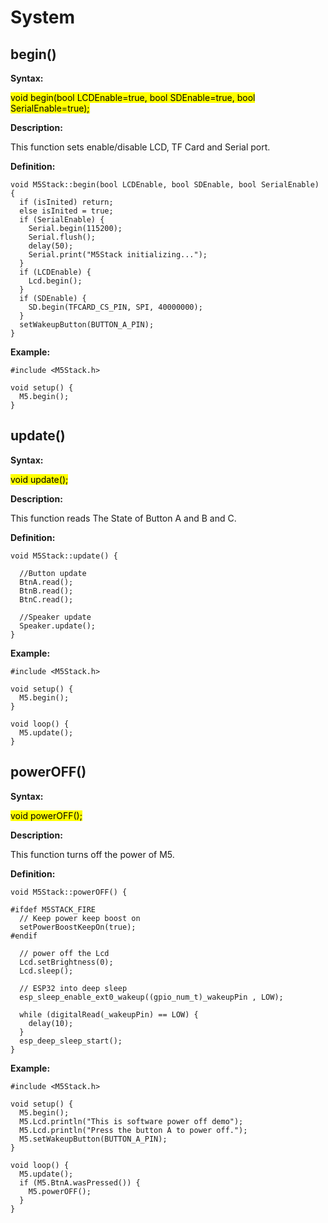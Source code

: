 # System

## begin()

**Syntax:**

<mark>void begin(bool LCDEnable=true, bool SDEnable=true, bool SerialEnable=true);</mark>

**Description:**

This function sets enable/disable LCD, TF Card and Serial port.

**Definition:**

```arduino
void M5Stack::begin(bool LCDEnable, bool SDEnable, bool SerialEnable) {
  if (isInited) return;
  else isInited = true;
  if (SerialEnable) {
    Serial.begin(115200);
    Serial.flush();
    delay(50);
    Serial.print("M5Stack initializing...");
  }
  if (LCDEnable) {
    Lcd.begin();
  }
  if (SDEnable) {
    SD.begin(TFCARD_CS_PIN, SPI, 40000000);
  }
  setWakeupButton(BUTTON_A_PIN);
}
```

**Example:**

```arduino
#include <M5Stack.h>

void setup() {
  M5.begin();
}
```

## update()

**Syntax:**

<mark>void update();</mark>

**Description:**

This function reads The State of Button A and B and C.

**Definition:**

```arduino
void M5Stack::update() {

  //Button update
  BtnA.read();
  BtnB.read();
  BtnC.read();

  //Speaker update
  Speaker.update();
}
```

**Example:**

```arduino
#include <M5Stack.h>

void setup() {
  M5.begin();
}

void loop() {
  M5.update();
}
```

## powerOFF()

**Syntax:**

<mark>void powerOFF();</mark>

**Description:**

This function turns off the power of M5.

**Definition:**

```arduino
void M5Stack::powerOFF() {

#ifdef M5STACK_FIRE
  // Keep power keep boost on
  setPowerBoostKeepOn(true);
#endif

  // power off the Lcd
  Lcd.setBrightness(0);
  Lcd.sleep();

  // ESP32 into deep sleep
  esp_sleep_enable_ext0_wakeup((gpio_num_t)_wakeupPin , LOW);

  while (digitalRead(_wakeupPin) == LOW) {
    delay(10);
  }
  esp_deep_sleep_start();
}
```

**Example:**

```arduino
#include <M5Stack.h>

void setup() {
  M5.begin();
  M5.Lcd.println("This is software power off demo");
  M5.Lcd.println("Press the button A to power off.");
  M5.setWakeupButton(BUTTON_A_PIN);
}

void loop() {
  M5.update();
  if (M5.BtnA.wasPressed()) {
    M5.powerOFF();
  }
}
```